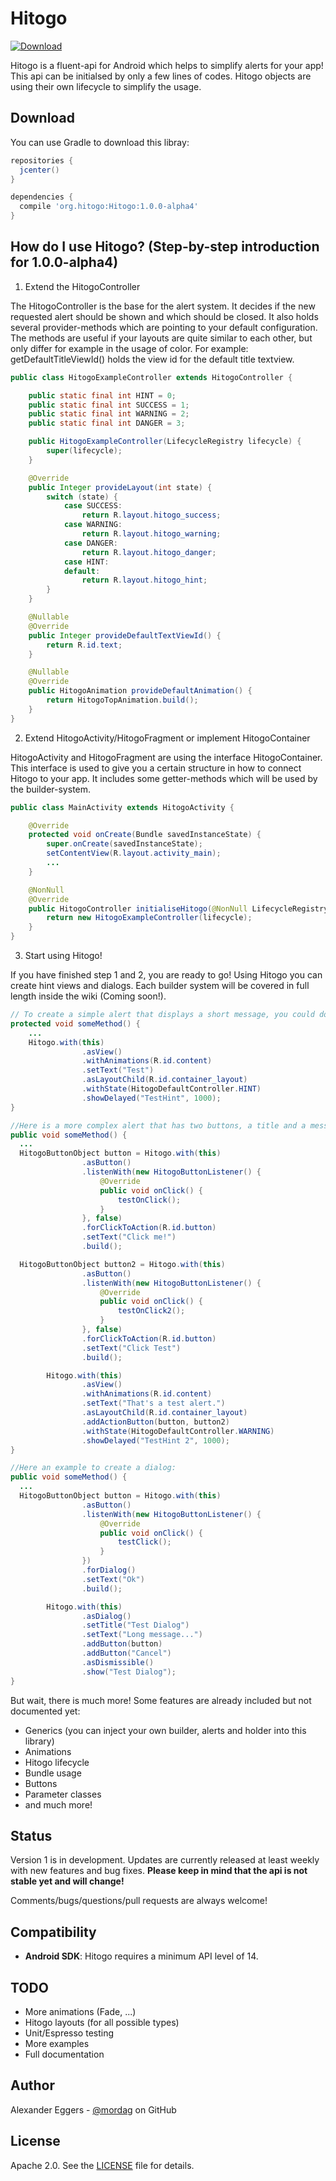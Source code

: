 Hitogo
=====

[![Download](https://api.bintray.com/packages/mordag/android/Hitogo/images/download.svg) ](https://bintray.com/mordag/android/Hitogo/_latestVersion)

Hitogo is a fluent-api for Android which helps to simplify alerts for your app! This api can be initialsed by only a few lines of codes. Hitogo objects are using their own lifecycle to simplify the usage.

Download
--------
You can use Gradle to download this libray:

```gradle
repositories {
  jcenter()
}

dependencies {
  compile 'org.hitogo:Hitogo:1.0.0-alpha4'
}
```

How do I use Hitogo? (Step-by-step introduction for 1.0.0-alpha4)
-------------------

1. Extend the HitogoController

The HitogoController is the base for the alert system. It decides if the new requested alert should be shown and which should be closed. It also holds several provider-methods which are pointing to your default configuration. The methods are useful if your layouts are quite similar to each other, but only differ for example in the usage of color. For example: getDefaultTitleViewId() holds the view id for the default title textview.

```java
public class HitogoExampleController extends HitogoController {

    public static final int HINT = 0;
    public static final int SUCCESS = 1;
    public static final int WARNING = 2;
    public static final int DANGER = 3;

    public HitogoExampleController(LifecycleRegistry lifecycle) {
        super(lifecycle);
    }

    @Override
    public Integer provideLayout(int state) {
        switch (state) {
            case SUCCESS:
                return R.layout.hitogo_success;
            case WARNING:
                return R.layout.hitogo_warning;
            case DANGER:
                return R.layout.hitogo_danger;
            case HINT:
            default:
                return R.layout.hitogo_hint;
        }
    }

    @Nullable
    @Override
    public Integer provideDefaultTextViewId() {
        return R.id.text;
    }

    @Nullable
    @Override
    public HitogoAnimation provideDefaultAnimation() {
        return HitogoTopAnimation.build();
    }
}
```

2. Extend HitogoActivity/HitogoFragment or implement HitogoContainer

HitogoActivity and HitogoFragment are using the interface HitogoContainer. This interface is used to give you a certain structure in how to connect Hitogo to your app. It includes some getter-methods which will be used by the builder-system.

```java
public class MainActivity extends HitogoActivity {

    @Override
    protected void onCreate(Bundle savedInstanceState) {
        super.onCreate(savedInstanceState);
        setContentView(R.layout.activity_main);
        ...
    }

    @NonNull
    @Override
    public HitogoController initialiseHitogo(@NonNull LifecycleRegistry lifecycle) {
        return new HitogoExampleController(lifecycle);
    }
}
```

3. Start using Hitogo!

If you have finished step 1 and 2, you are ready to go! Using Hitogo you can create hint views and dialogs. Each builder system will be covered in full length inside the wiki (Coming soon!).

```java
// To create a simple alert that displays a short message, you could do that:
protected void someMethod() {
    ...
    Hitogo.with(this)
                .asView()
                .withAnimations(R.id.content)
                .setText("Test")
                .asLayoutChild(R.id.container_layout)
                .withState(HitogoDefaultController.HINT)
                .showDelayed("TestHint", 1000);
}

//Here is a more complex alert that has two buttons, a title and a message:
public void someMethod() {
  ...
  HitogoButtonObject button = Hitogo.with(this)
                .asButton()
                .listenWith(new HitogoButtonListener() {
                    @Override
                    public void onClick() {
                        testOnClick();
                    }
                }, false)
                .forClickToAction(R.id.button)
                .setText("Click me!")
                .build();

  HitogoButtonObject button2 = Hitogo.with(this)
                .asButton()
                .listenWith(new HitogoButtonListener() {
                    @Override
                    public void onClick() {
                        testOnClick2();
                    }
                }, false)
                .forClickToAction(R.id.button)
                .setText("Click Test")
                .build();

        Hitogo.with(this)
                .asView()
                .withAnimations(R.id.content)
                .setText("That's a test alert.")
                .asLayoutChild(R.id.container_layout)
                .addActionButton(button, button2)
                .withState(HitogoDefaultController.WARNING)
                .showDelayed("TestHint 2", 1000);
}

//Here an example to create a dialog:
public void someMethod() {
  ...
  HitogoButtonObject button = Hitogo.with(this)
                .asButton()
                .listenWith(new HitogoButtonListener() {
                    @Override
                    public void onClick() {
                        testClick();
                    }
                })
                .forDialog()
                .setText("Ok")
                .build();

        Hitogo.with(this)
                .asDialog()
                .setTitle("Test Dialog")
                .setText("Long message...")
                .addButton(button)
                .addButton("Cancel")
                .asDismissible()
                .show("Test Dialog");
}
```

But wait, there is much more! Some features are already included but not documented yet:
- Generics (you can inject your own builder, alerts and holder into this library)
- Animations
- Hitogo lifecycle
- Bundle usage
- Buttons
- Parameter classes
- and much more!

Status
------
Version 1 is in development. Updates are currently released at least weekly with new features and bug fixes. **Please keep in mind that the api is not stable yet and will change!**

Comments/bugs/questions/pull requests are always welcome!

Compatibility
-------------

 * **Android SDK**: Hitogo requires a minimum API level of 14.
 
TODO
-------------
* More animations (Fade, ...)
* Hitogo layouts (for all possible types)
* Unit/Espresso testing
* More examples
* Full documentation

Author
------
Alexander Eggers - [@mordag][2] on GitHub

License
-------
Apache 2.0. See the [LICENSE][1] file for details.


[1]: https://github.com/Mordag/hitogo/blob/1.0/LICENSE
[2]: https://github.com/Mordag
